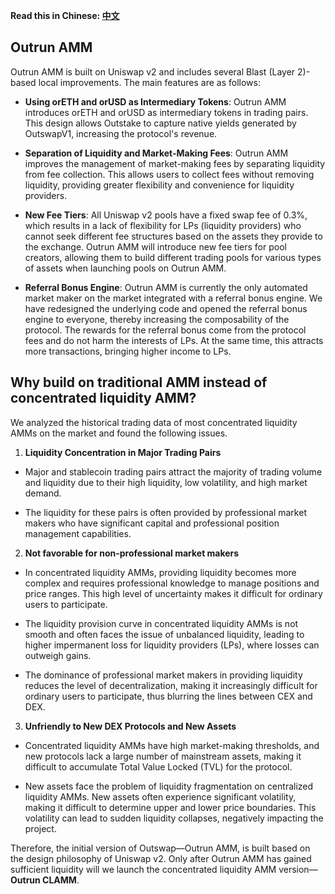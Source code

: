 **Read this in Chinese: [中文](README.cn.md)**

## Outrun AMM

Outrun AMM is built on Uniswap v2 and includes several Blast (Layer 2)-based local improvements. The main features are as follows:

+ **Using orETH and orUSD as Intermediary Tokens**: Outrun AMM introduces orETH and orUSD as intermediary tokens in trading pairs. This design allows Outstake to capture native yields generated by OutswapV1, increasing the protocol's revenue.

+ **Separation of Liquidity and Market-Making Fees**: Outrun AMM improves the management of market-making fees by separating liquidity from fee collection. This allows users to collect fees without removing liquidity, providing greater flexibility and convenience for liquidity providers.

+ **New Fee Tiers**: All Uniswap v2 pools have a fixed swap fee of 0.3%, which results in a lack of flexibility for LPs (liquidity providers) who cannot seek different fee structures based on the assets they provide to the exchange. Outrun AMM will introduce new fee tiers for pool creators, allowing them to build different trading pools for various types of assets when launching pools on Outrun AMM.

+ **Referral Bonus Engine**: Outrun AMM is currently the only automated market maker on the market integrated with a referral bonus engine. We have redesigned the underlying code and opened the referral bonus engine to everyone, thereby increasing the composability of the protocol. The rewards for the referral bonus come from the protocol fees and do not harm the interests of LPs. At the same time, this attracts more transactions, bringing higher income to LPs.

## Why build on traditional AMM instead of concentrated liquidity AMM?

We analyzed the historical trading data of most concentrated liquidity AMMs on the market and found the following issues.

1. **Liquidity Concentration in Major Trading Pairs**
+ Major and stablecoin trading pairs attract the majority of trading volume and liquidity due to their high liquidity, low volatility, and high market demand.

+ The liquidity for these pairs is often provided by professional market makers who have significant capital and professional position management capabilities.

2. **Not favorable for non-professional market makers**
+ In concentrated liquidity AMMs, providing liquidity becomes more complex and requires professional knowledge to manage positions and price ranges. This high level of uncertainty makes it difficult for ordinary users to participate.

+ The liquidity provision curve in concentrated liquidity AMMs is not smooth and often faces the issue of unbalanced liquidity, leading to higher impermanent loss for liquidity providers (LPs), where losses can outweigh gains.

+ The dominance of professional market makers in providing liquidity reduces the level of decentralization, making it increasingly difficult for ordinary users to participate, thus blurring the lines between CEX and DEX.

3. **Unfriendly to New DEX Protocols and New Assets**
+ Concentrated liquidity AMMs have high market-making thresholds, and new protocols lack a large number of mainstream assets, making it difficult to accumulate Total Value Locked (TVL) for the protocol.

+ New assets face the problem of liquidity fragmentation on centralized liquidity AMMs. New assets often experience significant volatility, making it difficult to determine upper and lower price boundaries. This volatility can lead to sudden liquidity collapses, negatively impacting the project.

Therefore, the initial version of Outswap—Outrun AMM, is built based on the design philosophy of Uniswap v2. Only after Outrun AMM has gained sufficient liquidity will we launch the concentrated liquidity AMM version—**Outrun CLAMM**.
